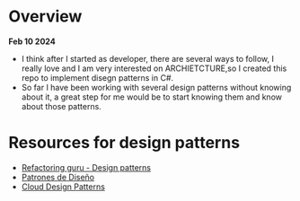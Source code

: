 # Overview

**Feb 10 2024**

- I think after I started as developer, there are several ways to follow, I really love and I am very interested on ARCHIETCTURE,so I created this repo to implement disegn patterns in C#.
- So far I have been working with several design patterns without knowing about it, a great step for me would be to start knowing them and know about those patterns.

# Resources for design patterns

- [Refactoring guru - Design patterns](https://refactoring.guru/design-patterns)
- [Patrones de Diseño](https://www.tutorialspoint.com/design_pattern/design_pattern_overview.htm)
- [Cloud Design Patterns](https://learn.microsoft.com/en-us/azure/architecture/patterns/)
